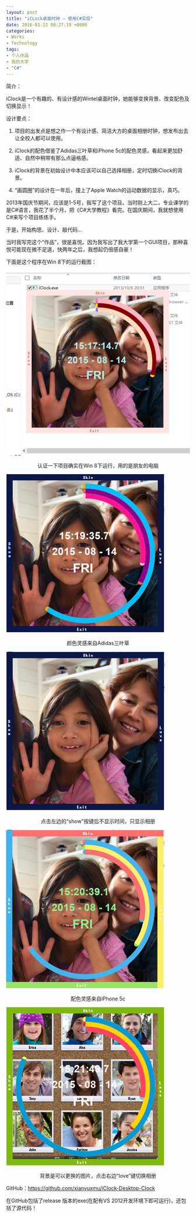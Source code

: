 ```yaml
---
layout: post
title: "iCLock桌面时钟 – 使用C#实现"
date: 2016-01-23 00:27:19 +0800
categories:
- Works
- Technology
tags:
- 个人作品
- 我的大学
- "C#"
---
```


简介：

iClock是一个有趣的、有设计感的Wintel桌面时钟，她能够变换背景、改变配色及切换显示！

设计要点：

1. 项目的出发点是想之作一个有设计感、简洁大方的桌面相册时钟，想发布出去让全校人都可以使用。
    
2. iClock的配色借鉴了Adidas三叶草和iPhone 5c的配色灵感，看起来更加舒适、自然中稍带有那么点逼格感。
    
3. iClock的背景在初始设计中本应该可以自己选择相册，定时切换iClock的背景。
    
4. “画圆圈”的设计在一年后，撞上了Apple Watch的运动数据的显示，真巧。

 

2013年国庆节期间，应该是1-5号，我写了这个项目。当时刚上大二，专业课学的是C#语言，我花了半个月，把《C#大学教程》看完。在国庆期间，我就想使用C#来写个项目练练手。

于是，开始构思、设计、敲代码…

当时我写完这个“作品”，很是喜悦。因为我写出了我大学第一个GUI项目，那种喜悦可能现在微不足道，快两年之后，我想起仍倍感自豪！

下面是这个程序在Win 8下的运行截图：


![image](../uploads/iClock/iClock-1.png)


<center>认证一下项目确实在Win 8下运行，用的是朋友的电脑</center>

<!-- more -->

![image](../uploads/iClock/iClock-2.png)

<center>颜色灵感来自Adidas三叶草</center>

![image](../uploads/iClock/iClock-3.png)

<center>点击左边的“show”按键后不显示时间，只显示相册</center>

![image](../uploads/iClock/iClock-4.png)

<center>配色灵感来自iPhone 5c</center>

![image](../uploads/iClock/iClock-5.png)

<center>背景是可以更换的图片，点击右边“love”键切换相册</center>


GitHub：https://github.com/xianyuxmu/iClock-Desktop-Clock

在GitHub包括了release 版本的exe(在配有VS 2012开发环境下即可运行)，还包括了源代码！